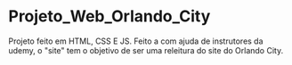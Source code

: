 # Projeto_Web_Orlando_City

Projeto feito em HTML, CSS E JS. Feito a com ajuda de instrutores da udemy, o "site" tem o objetivo de ser uma releitura do site do Orlando City.
